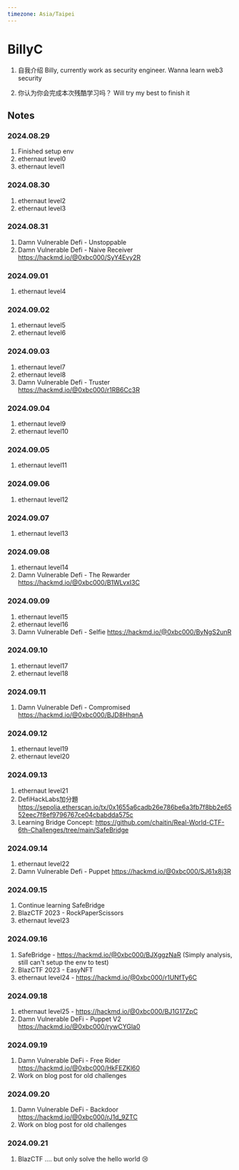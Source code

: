 ```yaml
---
timezone: Asia/Taipei
---
```



# BillyC

1. 自我介绍
Billy, currently work as security engineer. Wanna learn web3 security

2. 你认为你会完成本次残酷学习吗？
Will try my best to finish it

## Notes

<!-- Content_START -->

### 2024.08.29

1. Finished setup env
2. ethernaut level0
3. ethernaut level1


### 2024.08.30

1. ethernaut level2
2. ethernaut level3

### 2024.08.31
1. Damn Vulnerable Defi - Unstoppable
2. Damn Vulnerable Defi - Naive Receiver
https://hackmd.io/@0xbc000/SyY4Evy2R

### 2024.09.01
1. ethernaut level4

### 2024.09.02
1. ethernaut level5
2. ethernaut level6

### 2024.09.03
1. ethernaut level7
2. ethernaut level8
3. Damn Vulnerable Defi - Truster
https://hackmd.io/@0xbc000/r1RB6Cc3R 

### 2024.09.04
1. ethernaut level9
2. ethernaut level10

### 2024.09.05
1. ethernaut level11

### 2024.09.06
1. ethernaut level12

### 2024.09.07
1. ethernaut level13

### 2024.09.08
1. ethernaut level14
2. Damn Vulnerable Defi - The Rewarder
https://hackmd.io/@0xbc000/B1WLvxI3C

### 2024.09.09
1. ethernaut level15
2. ethernaut level16
3. Damn Vulnerable Defi - Selfie
https://hackmd.io/@0xbc000/ByNgS2unR

### 2024.09.10
1. ethernaut level17
2. ethernaut level18

### 2024.09.11
1. Damn Vulnerable Defi - Compromised
https://hackmd.io/@0xbc000/BJD8HhqnA

### 2024.09.12
1. ethernaut level19
2. ethernaut level20

### 2024.09.13
1. ethernaut level21
2. DefiHackLabs加分題
https://sepolia.etherscan.io/tx/0x1655a6cadb26e786be6a3fb7f8bb2e6552eec7f8ef9796767ce04cbabdda575c
3. Learning Bridge Concept: https://github.com/chaitin/Real-World-CTF-6th-Challenges/tree/main/SafeBridge

### 2024.09.14
1. ethernaut level22
2. Damn Vulnerable Defi - Puppet
https://hackmd.io/@0xbc000/SJ61x8j3R

### 2024.09.15
1. Continue learning SafeBridge
2. BlazCTF 2023 - RockPaperScissors
3. ethernaut level23

### 2024.09.16
1. SafeBridge - https://hackmd.io/@0xbc000/BJXggzNaR (Simply analysis, still can't setup the env to test)
2. BlazCTF 2023 - EasyNFT
3. ethernaut level24 - https://hackmd.io/@0xbc000/r1UNfTy6C

### 2024.09.18
1. ethernaut level25 - https://hackmd.io/@0xbc000/BJ1G17ZpC
2. Damn Vulnerable DeFi - Puppet V2 https://hackmd.io/@0xbc000/rywCYGla0

### 2024.09.19
1. Damn Vulnerable DeFi - Free Rider https://hackmd.io/@0xbc000/HkFEZKl60
2. Work on blog post for old challenges

### 2024.09.20
1. Damn Vulnerable DeFi - Backdoor https://hackmd.io/@0xbc000/rJ1d_9ZTC
2. Work on blog post for old challenges

### 2024.09.21
1. BlazCTF .... but only solve the hello world 😢

<!-- Content_END -->
